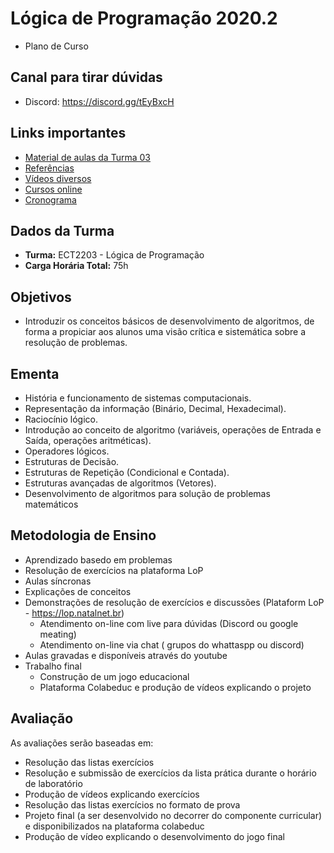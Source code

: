 # Lógica de Programação 2020.2
* Plano de Curso 

## Canal para tirar dúvidas
* Discord: https://discord.gg/tEyBxcH

## Links importantes 
* [Material de aulas da Turma 03](https://github.com/ect-info/lop/blob/master/aulas_2020_2_t03.md)
* [Referências](https://github.com/ect-info/lop/blob/master/referencias.md)
* [Vídeos diversos](videos_diversos.md)
* [Cursos online](cursos_online.md)
* [Cronograma](https://github.com/ect-info/lop/blob/master/cronograma_2020_2.md) 

## Dados da Turma  
* **Turma:** ECT2203 - Lógica de Programação
* **Carga Horária Total:**	75h 

## Objetivos
* Introduzir os conceitos básicos de desenvolvimento de algoritmos, de forma a propiciar aos alunos uma visão crítica e sistemática sobre a resolução de problemas. 

## Ementa 
* História e funcionamento de sistemas computacionais. 
* Representação da informação (Binário, Decimal, Hexadecimal). 
* Raciocínio lógico. 
* Introdução ao conceito de algoritmo (variáveis, operações de Entrada e Saída, operações aritméticas). 
* Operadores lógicos. 
* Estruturas de Decisão. 
* Estruturas de Repetição (Condicional e Contada). 
* Estruturas avançadas de algoritmos (Vetores). 
* Desenvolvimento de algoritmos para solução de problemas matemáticos

## Metodologia de Ensino
* Aprendizado basedo em problemas 
* Resolução de exercícios na plataforma LoP 
* Aulas síncronas 
* Explicações de conceitos 
* Demonstrações de resolução de exercícios e discussões   (Plataform LoP - https://lop.natalnet.br)
  * Atendimento on-line com live para dúvidas (Discord ou google meating) 
  * Atendimento on-line via chat ( grupos do whattaspp ou discord) 
* Aulas gravadas e disponíveis através do youtube 
* Trabalho final
  * Construção de um jogo educacional   
  * Plataforma Colabeduc e produção de vídeos explicando o projeto

## Avaliação 
As avaliações serão baseadas em:
* Resolução das listas exercícios 
* Resolução e submissão de exercícios da lista prática durante o horário de laboratório 
* Produção de vídeos explicando exercícios 
* Resolução das listas exercícios no formato de prova 
* Projeto final (a ser desenvolvido no decorrer do componente curricular) e disponibilizados na plataforma colabeduc
* Produção de vídeo explicando o desenvolvimento do jogo final



